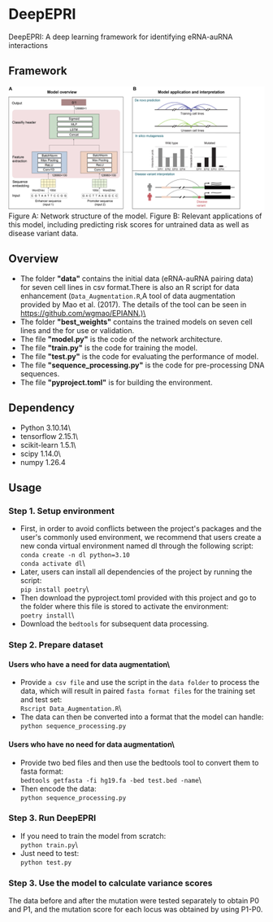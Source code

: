 # DeepEPRI
DeepEPRI: A  deep learning framework for identifying eRNA-auRNA interactions
## Framework
![image](https://github.com/WMU-SuLab/DeepEPRI/blob/main/images/workflow.jpg)\
Figure A: Network structure of the model. Figure B: Relevant applications of this model, including predicting risk scores for untrained data as well as disease variant data.
## Overview
* The folder __"data"__ contains the initial data (eRNA-auRNA pairing data) for seven cell lines in csv format.There is also an R script for data enhancement (`Data_Augmentation.R`,A tool of data augmentation provided by Mao et al. (2017). The details of the tool can be seen in https://github.com/wgmao/EPIANN.)\
* The folder __"best_weights"__ contains the trained models on seven cell lines and the for use or validation.
* The file __"model.py"__ is the code of the network architecture.
* The file __"train.py"__ is the code for training the model.
* The file __"test.py"__ is the code for evaluating the performance of model.
* The file __"sequence_processing.py"__ is the code for pre-processing DNA sequences.
* The file __"pyproject.toml"__ is for building the environment.
## Dependency
* Python 3.10.14\
* tensorflow 2.15.1\
* scikit-learn 1.5.1\
* scipy 1.14.0\
* numpy 1.26.4
## Usage
### Step 1. Setup environment
* First, in order to avoid conflicts between the project's packages and the user's commonly used environment, we recommend that users create a new conda virtual environment named dl through the following script:\
`conda create -n dl python=3.10`\
`conda activate dl`\
* Later, users can install all dependencies of the project by running the script:\
`pip install poetry`\
* Then download the pyproject.toml provided with this project and go to the folder where this file is stored to activate the environment:\
`poetry install`\
* Download the `bedtools` for subsequent data processing.
### Step 2. Prepare dataset
#### Users who have a need for data augmentation\
* Provide `a csv file` and use the script in the `data folder` to process the data, which will result in paired `fasta format files` for the training set and test set:\
`Rscript Data_Augmentation.R`\
* The data can then be converted into a format that the model can handle:\
`python sequence_processing.py`
#### Users who have no need for data augmentation\
* Provide two bed files and then use the bedtools tool to convert them to fasta format:\
`bedtools getfasta -fi hg19.fa -bed test.bed -name`\
* Then encode the data:\
`python sequence_processing.py`
### Step 3. Run DeepEPRI
* If you need to train the model from scratch:\
`python train.py`\
* Just need to test:\
`python test.py`
### Step 3. Use the model to calculate variance scores
The data before and after the mutation were tested separately to obtain P0 and P1, and the mutation score for each locus was obtained by using P1-P0.
